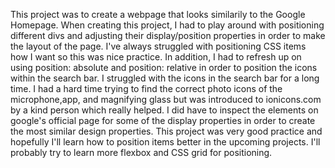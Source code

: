 This project was to create a webpage that looks similarily to the Google Homepage. When creating this project, I had to play around with positioning different divs and adjusting their display/position properties in order to make the layout of the page. I've always struggled with positioning CSS items how I want so this was nice practice. In addition, I had to refresh up on using position: absolute and position: relative in order to position the icons within the search bar. I struggled with the icons in the search bar for a long time. I had a hard time trying to find the correct photo icons of the microphone,app, and magnifying glass but was introduced to ionicons.com by a kind person which really helped. I did have to inspect the elements on google's official page for some of the display properties in order to create the most similar design properties. This project was very good practice and hopefully I'll learn how to position items better in the upcoming projects. I'll probably try to learn more flexbox and CSS grid for positioning.